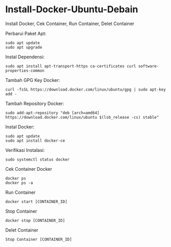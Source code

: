 # Install-Docker-Ubuntu-Debain
Install Docker, Cek Container, Run Container, Delet Container

Perbarui Paket Apt:

    sudo apt update
    sudo apt upgrade
  
  Instal Dependensi:

    sudo apt install apt-transport-https ca-certificates curl software-properties-common

Tambah GPG Key Docker:

    curl -fsSL https://download.docker.com/linux/ubuntu/gpg | sudo apt-key add -

Tambah Repository Docker:

    sudo add-apt-repository "deb [arch=amd64] https://download.docker.com/linux/ubuntu $(lsb_release -cs) stable"

Instal Docker:

    sudo apt update
    sudo apt install docker-ce
Verifikasi Instalasi:

    sudo systemctl status docker

Cek Container Docker
    
    docker ps 
    docker ps -a

Run Container 

    docker start [CONTAINER_ID]

Stop Container 
      
    docker stop [CONTAINER_ID]

Delet Container
      
    Stop Container [CONTAINER_ID]
